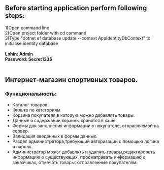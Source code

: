 <h2>Before starting application perform following steps:</h2>
1)Open command line <br>
2)Open project folder with cd command <br>
3)Type "dotnet ef database update --context AppIdentityDbContext" to initialise identity database <br>
<br>
<b>Lohin: Admin</b> <br>
<b>Password: Secret123$ </b>
<br>
<br>

<h2>Интернет-магазин спортивных товаров.</h2>
<h3>Функциональность:</h3>
<ul>
<li>Каталог товаров.</li>
<li>Фильтр по категориям.</li>
<li>Корзина покупателя,в которую можно добавлять товары.</li>
<li>Данные о содержании корзины хранятся в кэше.</li>
<li>Формы для заполнения информации о покупателе, отправляемой на сервер.</li>
<li>Валидация введенных в формы данных.</li>
<li>Раздел администратора,требующий авторизации с помощью логина и пароля.</li>
<li>Администратор может добавлять и удалять товары,редактировать информацию о существующих, просматривать информацию о заказчиках, отмечать товары, отправленные покупателям.</li>
  </ul>
